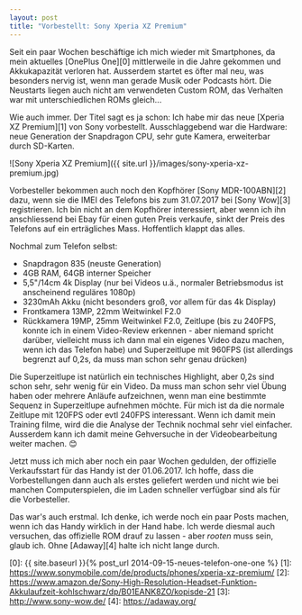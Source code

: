 ```yaml
---
layout: post
title: "Vorbestellt: Sony Xperia XZ Premium"
---
```

Seit ein paar Wochen beschäftige ich mich wieder mit Smartphones, da mein aktuelles [OnePlus One][0] mittlerweile in die Jahre gekommen und Akkukapazität verloren hat. Ausserdem startet es öfter mal neu, was besonders nervig ist, wenn man gerade Musik oder Podcasts hört. Die Neustarts liegen auch nicht am verwendeten Custom ROM, das Verhalten war mit unterschiedlichen ROMs gleich...

Wie auch immer. Der Titel sagt es ja schon: Ich habe mir das neue [Xperia XZ Premium][1] von Sony vorbestellt. Ausschlaggebend war die Hardware: neue Generation der Snapdragon CPU, sehr gute Kamera, erweiterbar durch SD-Karten.

![Sony Xperia XZ Premium]({{ site.url }}/images/sony-xperia-xz-premium.jpg)

Vorbesteller bekommen auch noch den Kopfhörer [Sony MDR-100ABN][2] dazu, wenn sie die IMEI des Telefons bis zum 31.07.2017 bei [Sony Wow][3] registrieren. Ich bin nicht an dem Kopfhörer interessiert, aber wenn ich ihn anschliessend bei Ebay für einen guten Preis verkaufe, sinkt der Preis des Telefons auf ein erträgliches Mass. Hoffentlich klappt das alles.

Nochmal zum Telefon selbst:

- Snapdragon 835 (neuste Generation)
- 4GB RAM, 64GB interner Speicher
- 5,5"/14cm 4k Display (nur bei Videos u.ä., normaler Betriebsmodus ist anscheinend reguläres 1080p)
- 3230mAh Akku (nicht besonders groß, vor allem für das 4k Display)
- Frontkamera 13MP, 22mm Weitwinkel F2.0
- Rückkamera 19MP, 25mm Weitwinkel F2.0, Zeitlupe (bis zu 240FPS, konnte ich in einem Video-Review erkennen - aber niemand spricht darüber, vielleicht muss ich dann mal ein eigenes Video dazu machen, wenn ich das Telefon habe) und Superzeitlupe mit 960FPS (ist allerdings begrenzt auf 0,2s, da muss man schon sehr genau drücken)

Die Superzeitlupe ist natürlich ein technisches Highlight, aber 0,2s sind schon sehr, sehr wenig für ein Video. Da muss man schon sehr viel Übung haben oder mehrere Anläufe aufzeichnen, wenn man eine bestimmte Sequenz in Superzeitlupe aufnehmen möchte. Für mich ist da die normale Zeitlupe mit 120FPS oder evtl 240FPS interessant. Wenn ich damit mein Training filme, wird die die Analyse der Technik nochmal sehr viel einfacher. Ausserdem kann ich damit meine Gehversuche in der Videobearbeitung weiter machen. 😊

Jetzt muss ich mich aber noch ein paar Wochen gedulden, der offizielle Verkaufsstart für das Handy ist der 01.06.2017. Ich hoffe, dass die Vorbestellungen dann auch als erstes geliefert werden und nicht wie bei manchen Computerspielen, die im Laden schneller verfügbar sind als für die Vorbesteller.

Das war's auch erstmal. Ich denke, ich werde noch ein paar Posts machen, wenn ich das Handy wirklich in der Hand habe. Ich werde diesmal auch versuchen, das offizielle ROM drauf zu lassen - aber *rooten* muss sein, glaub ich. Ohne [Adaway][4] halte ich nicht lange durch.

[0]: {{ site.baseurl }}{% post_url 2014-09-15-neues-telefon-one-one %}
[1]: https://www.sonymobile.com/de/products/phones/xperia-xz-premium/
[2]: https://www.amazon.de/Sony-High-Resolution-Headset-Funktion-Akkulaufzeit-kohlschwarz/dp/B01EANK8ZO/kopisde-21
[3]: http://www.sony-wow.de/
[4]: https://adaway.org/
